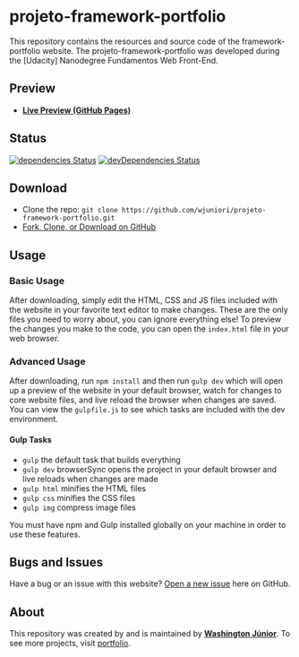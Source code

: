# projeto-framework-portfolio

This repository contains the resources and source code of the framework-portfolio website. The projeto-framework-portfolio was developed during the [Udacity] Nanodegree Fundamentos Web Front-End.

## Preview

* **[Live Preview (GitHub Pages)](https://wjuniori.github.io/projeto-framework-portfolio/)**

## Status

[![dependencies Status](https://david-dm.org/wjuniori/projeto-framework-portfolio/status.svg)](https://david-dm.org/wjuniori/projeto-framework-portfolio)
[![devDependencies Status](https://david-dm.org/wjuniori/projeto-framework-portfolio/dev-status.svg)](https://david-dm.org/wjuniori/projeto-framework-portfolio?type=dev)

## Download

* Clone the repo: `git clone https://github.com/wjuniori/projeto-framework-portfolio.git`
* [Fork, Clone, or Download on GitHub](https://github.com/wjuniori/projeto-framework-portfolio)

## Usage

### Basic Usage

After downloading, simply edit the HTML, CSS and JS files included with the website in your favorite text editor to make changes. These are the only files you need to worry about, you can ignore everything else! To preview the changes you make to the code, you can open the `index.html` file in your web browser.

### Advanced Usage

After downloading, run `npm install` and then run `gulp dev` which will open up a preview of the website in your default browser, watch for changes to core website files, and live reload the browser when changes are saved. You can view the `gulpfile.js` to see which tasks are included with the dev environment.

#### Gulp Tasks

- `gulp` the default task that builds everything
- `gulp dev` browserSync opens the project in your default browser and live reloads when changes are made
- `gulp html` minifies the HTML files
- `gulp css` minifies the CSS files
- `gulp img` compress image files

You must have npm and Gulp installed globally on your machine in order to use these features.

## Bugs and Issues

Have a bug or an issue with this website? [Open a new issue](https://github.com/wjuniori/projeto-framework-portfolio/issues) here on GitHub.

## About

This repository was created by and is maintained by **[Washington Júnior](https://github.com/wjuniori/)**. To see more projects, visit [portfolio](https://wjuniori.github.io/).
